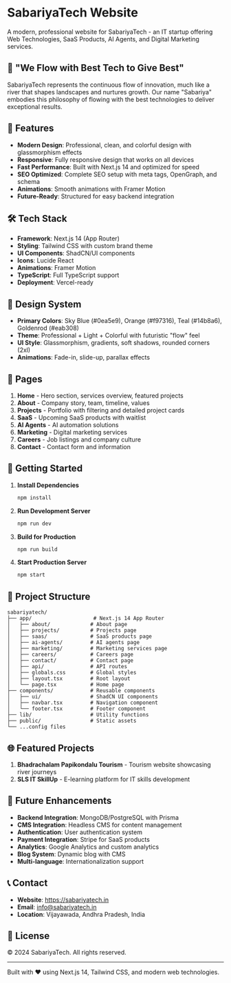 # SabariyaTech Website

A modern, professional website for SabariyaTech - an IT startup offering Web Technologies, SaaS Products, AI Agents, and Digital Marketing services.

## 🌊 "We Flow with Best Tech to Give Best"

SabariyaTech represents the continuous flow of innovation, much like a river that shapes landscapes and nurtures growth. Our name "Sabariya" embodies this philosophy of flowing with the best technologies to deliver exceptional results.

## 🚀 Features

- **Modern Design**: Professional, clean, and colorful design with glassmorphism effects
- **Responsive**: Fully responsive design that works on all devices
- **Fast Performance**: Built with Next.js 14 and optimized for speed
- **SEO Optimized**: Complete SEO setup with meta tags, OpenGraph, and schema
- **Animations**: Smooth animations with Framer Motion
- **Future-Ready**: Structured for easy backend integration

## 🛠 Tech Stack

- **Framework**: Next.js 14 (App Router)
- **Styling**: Tailwind CSS with custom brand theme
- **UI Components**: ShadCN/UI components
- **Icons**: Lucide React
- **Animations**: Framer Motion
- **TypeScript**: Full TypeScript support
- **Deployment**: Vercel-ready

## 🎨 Design System

- **Primary Colors**: Sky Blue (#0ea5e9), Orange (#f97316), Teal (#14b8a6), Goldenrod (#eab308)
- **Theme**: Professional + Light + Colorful with futuristic "flow" feel
- **UI Style**: Glassmorphism, gradients, soft shadows, rounded corners (2xl)
- **Animations**: Fade-in, slide-up, parallax effects

## 📄 Pages

1. **Home** - Hero section, services overview, featured projects
2. **About** - Company story, team, timeline, values
3. **Projects** - Portfolio with filtering and detailed project cards
4. **SaaS** - Upcoming SaaS products with waitlist
5. **AI Agents** - AI automation solutions
6. **Marketing** - Digital marketing services
7. **Careers** - Job listings and company culture
8. **Contact** - Contact form and information

## 🚀 Getting Started

1. **Install Dependencies**
   ```bash
   npm install
   ```

2. **Run Development Server**
   ```bash
   npm run dev
   ```

3. **Build for Production**
   ```bash
   npm run build
   ```

4. **Start Production Server**
   ```bash
   npm start
   ```

## 📁 Project Structure

```
sabariyatech/
├── app/                    # Next.js 14 App Router
│   ├── about/             # About page
│   ├── projects/          # Projects page
│   ├── saas/              # SaaS products page
│   ├── ai-agents/         # AI agents page
│   ├── marketing/         # Marketing services page
│   ├── careers/           # Careers page
│   ├── contact/           # Contact page
│   ├── api/               # API routes
│   ├── globals.css        # Global styles
│   ├── layout.tsx         # Root layout
│   └── page.tsx           # Home page
├── components/            # Reusable components
│   ├── ui/                # ShadCN UI components
│   ├── navbar.tsx         # Navigation component
│   └── footer.tsx         # Footer component
├── lib/                   # Utility functions
├── public/                # Static assets
└── ...config files
```

## 🌐 Featured Projects

1. **Bhadrachalam Papikondalu Tourism** - Tourism website showcasing river journeys
2. **SLS IT SkillUp** - E-learning platform for IT skills development

## 🔮 Future Enhancements

- **Backend Integration**: MongoDB/PostgreSQL with Prisma
- **CMS Integration**: Headless CMS for content management
- **Authentication**: User authentication system
- **Payment Integration**: Stripe for SaaS products
- **Analytics**: Google Analytics and custom analytics
- **Blog System**: Dynamic blog with CMS
- **Multi-language**: Internationalization support

## 📞 Contact

- **Website**: https://sabariyatech.in
- **Email**: info@sabariyatech.in
- **Location**: Vijayawada, Andhra Pradesh, India

## 📄 License

© 2024 SabariyaTech. All rights reserved.

---

Built with ❤️ using Next.js 14, Tailwind CSS, and modern web technologies.